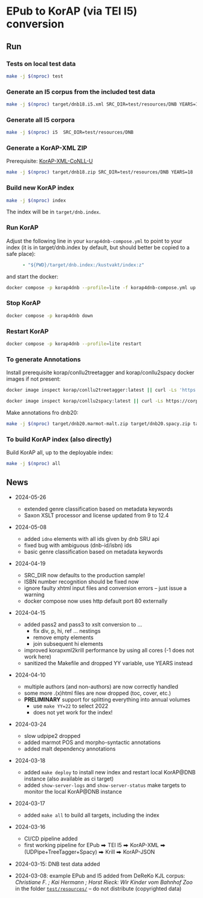 # EPub to KorAP (via TEI I5) conversion

## Run

### Tests on local test data

```bash
make -j $(nproc) test
```

### Generate an I5 corpus from the included test data

```bash
make -j $(nproc) target/dnb18.i5.xml SRC_DIR=test/resources/DNB YEARS=18
```

### Generate all I5 corpora

```bash
make -j $(nproc) i5  SRC_DIR=test/resources/DNB
```

### Generate a KorAP-XML ZIP

Prerequisite: [KorAP-XML-CoNLL-U](https://github.com/KorAP/KorAP-XML-CoNLL-U)

```bash
make -j $(nproc) target/dnb18.zip SRC_DIR=test/resources/DNB YEARS=18
```

### Build new KorAP index

```bash
make -j $(nproc) index
```

The index will be in `target/dnb.index`.

### Run KorAP

Adjust the following line in your `korap4dnb-compose.yml` to point to your index (it is in target/dnb.index by default, but should better be copied to a safe place):

```yml
      - "${PWD}/target/dnb.index:/kustvakt/index:z"
```

and start the docker:

```bash
docker compose -p korap4dnb --profile=lite -f korap4dnb-compose.yml up -d
```

### Stop KorAP

```bash
docker compose -p korap4dnb down
```

### Restart KorAP

```bash
docker compose -p korap4dnb --profile=lite restart
```

### To generate Annotations

Install prerequisite korap/conllu2treetagger and korap/conllu2spacy docker images if not present:

```bash
docker image inspect korap/conllu2treetagger:latest || curl -Ls 'https://gitlab.ids-mannheim.de/KorAP/CoNLL-U-Treetagger/-/jobs/artifacts/master/raw/conllu2treetagger.xz?job=build-docker-image' | docker load

docker image inspect korap/conllu2spacy:latest || curl -Ls https://corpora.ids-mannheim.de/tools/conllu2spacy.tar.xz | docker load
```

Make annotations fro dnb20:

```bash
make -j $(nproc) target/dnb20.marmot-malt.zip target/dnb20.spacy.zip target/dnb20.tree_tagger.zip
```

### To build KorAP index (also directly)

Build KorAP all, up to the deployable index:

```bash
make -j $(nproc) all
```

## News

* 2024-05-26
  * extended genre classification based on metadata keywords
  * Saxon XSLT processor and license updated from 9 to 12.4

* 2024-05-08
  * added `idno` elements with all ids given by dnb SRU api
  * fixed bug with ambiguous (dnb-id/isbn) ids
  * basic genre classification based on metadata keywords

* 2024-04-19
  * SRC_DIR now defaults to the production sample!
  * ISBN number recognition should be fixed now
  * ignore faulty xhtml input files and conversion errors – just issue a warning
  * docker compose now uses http default port 80 externally

* 2024-04-15
  * added pass2 and pass3 to xslt conversion to …
    * fix div, p, hi, ref … nestings
    * remove empty elements
    * join subsequent hi elements
  * improved korapxml2krill performance by using all cores (-1 does not work here)
  * sanitized the Makefile and dropped YY variable, use YEARS instead

* 2024-04-10
  * multiple authors (and non-authors) are now correctly handled
  * some more .(x)html files are now dropped (toc, cover, etc.)
  * **PRELIMINARY** support for splitting everything into annual volumes
    * use `make YY=22` to select 2022
    * does not yet work for the index!

* 2024-03-24
  * slow udpipe2 dropped
  * added marmot POS and morpho-syntactic annotations
  * added malt dependency annotations

* 2024-03-18
  * added `make deploy` to install new index and restart local KorAP@DNB instance (also available as ci target)
  * added `show-server-logs` and `show-server-status` make targets to monitor the local KorAP@DNB instance

* 2024-03-17
  * added `make all` to build all targets, including the index

* 2024-03-16
  * CI/CD pipeline added
  * first working pipeline for EPub ⮕ TEI I5 ⮕ KorAP-XML ⮕ (UDPipe+TreeTagger+Spacy) ⮕ Krill ⮕ KorAP-JSON

* 2024-03-15: DNB test data added

* 2024-03-08: example EPub and I5 added from DeReKo KJL corpus: *Christiane F. ; Kai Hermann ; Horst Rieck: Wir Kinder vom Bahnhof Zoo* in the folder [`test/resources/`](./test/resources/)  – do not distribute (copyrighted data)
